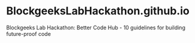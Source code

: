 # BlockgeeksLabHackathon.github.io
Blockgeeks Lab Hackathon: Better Code Hub - 10 guidelines for building future-proof code

